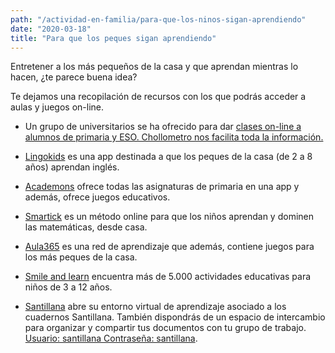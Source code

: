 ```yaml
---
path: "/actividad-en-familia/para-que-los-ninos-sigan-aprendiendo"
date: "2020-03-18"
title: "Para que los peques sigan aprendiendo"
---
```


Entretener a los más pequeños de la casa y que aprendan mientras lo hacen, ¿te parece buena idea?

Te dejamos una recopilación de recursos con los que podrás acceder a aulas y juegos on-line.

* Un grupo de universitarios se ha ofrecido para dar [clases on-line a alumnos de primaria y ESO. Chollometro nos facilita toda la información.](https://www.chollometro.com/ofertas/quedateencasa-universitarios-vs-pandemia-clases-online-gratis-para-primaria-y-eso-por-universitarios-308834?utm_source=tgchmt&utm_medium=referral)

* [Lingokids](https://www.lingokids.com/es) es una app destinada a que los peques de la casa (de 2 a 8 años) aprendan inglés.

* [Academons](http://www.academons.com/) ofrece todas las asignaturas de primaria en una app y además, ofrece juegos educativos.

* [Smartick](https://www.smartick.es/) es un método online para que los niños aprendan y dominen las matemáticas, desde casa.

* [Aula365](http://www.aula365.com/) es una red de aprendizaje que además, contiene juegos para los más peques de la casa.

* [Smile and learn](https://smileandlearn.com/) encuentra más de 5.000 actividades educativas para niños de 3 a 12 años.

* [Santillana](https://proyectos.santillana.com/) abre su entorno virtual de aprendizaje asociado a los cuadernos Santillana. También dispondrás de un espacio de intercambio para organizar y compartir tus documentos con tu grupo de trabajo. [Usuario:‌ santillana Contraseña: santillana](https://proyectos.santillana.com/).